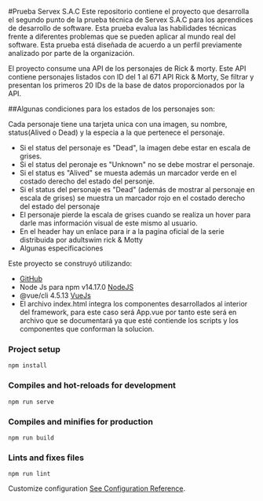 #Prueba Servex S.A.C
Este repositorio contiene el proyecto que desarrolla el segundo punto de la prueba técnica de Servex S.A.C para los aprendices de desarrollo de software. Esta prueba evalua las habilidades técnicas frente a diferentes problemas que se pueden aplicar al mundo real del software. Esta prueba está diseñada de acuerdo a un perfil previamente analizado por parte de la organización.

El proyecto consume una API de los personajes de Rick & morty. Este API contiene personajes listados con ID del 1 al 671 API Rick & Morty, Se filtrar y presentan los primeros 20 IDs de la base de datos proporcionados por la API.

##Algunas condiciones para los estados de los personajes son:

Cada personaje tiene una tarjeta unica con una imagen, su nombre, status(Alived o Dead) y la especia a la que pertenece el personaje.
- Si el status del personaje es "Dead", la imagen debe estar en escala de grises.
- Si el status del peronaje es "Unknown" no se debe mostrar el personaje.
- Si el status es "Alived" se muesta además un marcador verde en el costado derecho del estado del personje.
- Si el status del personaje es "Dead" (además de mostrar al personaje en escala de grises) se muestra un marcador rojo en el costado derecho del estado del personaje
- El personaje pierde la escala de grises cuando se realiza un hover para darle mas información visual de este mismo al usuario.
- En el header hay un enlace para ir a la pagina oficial de la serie distribuida por adultswim rick & Motty
- Algunas especificaciones

Este proyecto se construyó utilizando:

- [GitHub](GitHubhttps://github.com)
- Node Js para npm v14.17.0 [NodeJS](https://nodejs.org/es/)
- @vue/cli 4.5.13 [VueJs](https://vuejs.org/)
- El archivo index.html integra los componentes desarrollados al interior del framework, para este caso será App.vue por tanto este será en archivo que se documentará ya que esté contiende los scripts y los componentes que conforman la solucion.

### Project setup
```
npm install
```
### Compiles and hot-reloads for development
```
npm run serve
```
### Compiles and minifies for production
```
npm run build
```
### Lints and fixes files
```
npm run lint
```
Customize configuration
[See Configuration Reference](https://vuejs.org/).